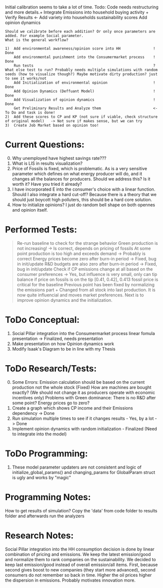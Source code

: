 Initial calibration seems to take a lot of time.
    Todo: Code needs restructuring and more details.+
        Integrate Emissions into household buying activity +
        Verify Results <-
        Add variety into households sustainability scores
        Add opinion dynamics

    Should we calibrate before each addition? Or only once parameters are added. For example Social parameter.
    What is the general workflow?

    1)  Add environmental awareness/opinion score into HH               ! Done
        Add environmental punishment into the Consumermarket process    ! Done
        Run tests                                                       ? What else test to run? Probably needs multiple simulations with random seeds (how to visualize though?) Maybe motivate dirty production? just to see it works/not
        Add Initialization of environmental opinion                     ! Done
        Add Opinion Dynamics (Deffuant Model)                           ! Done
        Add Visualization of opinion dynamics                           ! Done
        Get Preliminary Results and Analyze them                        <- To Do and task is done!
    2)  Add these scores to CP and KP (not sure if viable, check structure of original model)   -> Not sure if makes sense, but we can try
    3)  Create Job Market based on opinion too!


# Current Questions:
0) Why unemployed have highest savings rate???
1) What is LIS in results visualization?
2) Price of Fossils is fixed, which is problematic. As is a very sensitive parameter which defines on what energy producer will do, and it changes all the balances for producers. Should we address this? Is it worth it? Have you tried it already?
3) I have incorporated E into the consumer's choice with a linear function. Should I also integrate a hard cut-off? Because there is a theory that we should just boycott high polluters, this should be a hard core solution.
4) How to initialize opinions? I just do random bell shape on both opennes and opinion itself.

# Performed Tests:
> Re-run baseline to check for the strange behavior
    Green production is not increasing!                         -> Is correct, depends on pricing of fossils
    At some point production is too high and exceeds demand     -> Probably is correct
    Energy prices become zero after burn-in period      -> Fixed, bug in init/update
    R&D budgets are also zero after burn-in period      -> Fixed, bug in init/update
> Check if CP emissions change at all based on the consumer preferences    -> Yes, but influence is very small, only can tip balance if price on fossils is on the tip [0.41, 0.42], 0.413 fossil price is critical for the baseline
> Previous point has been fixed by normalizing the emissions part + Changed from all stock into last production. It is now quite influencial and moves market preferences. Next is to improve opinion dynamics and the initialization.

# ToDo Conceptual:
1) Social Pillar integration into the Consumermarket process linear fomula presentation     -> Finalized, needs presentation
2) Make presentation on how Opinion dynamics work
3) Modify Isaak's Diagram to be in line with my Thesis

# ToDo Research/Tests:
0) Some Errors:
    Emission calculation should be based on the current production not the whole stock (Fixed)
    How are machines are bought exactly?        (We should not change it as producers operate with economic incentives only)
    Problems with Green dominance:
        There is no R&D after some point?
        Energy prices go to zero?
1) Create a graph which shows CP income and their Emissions dependency      -> Done
2) Run simulation multiple times to see if it changes results - Yes, by a lot   -> Done
3) Implement opinion dynamics with random initialization - Finalized (Need to integrate into the model)

# ToDo Programming:
1) These model parameter updaters are not consistent and logic of initialize_global_params() and changing_params for GlobalParam struct is ugly and works by "magic"



# Programming Notes:
How to get results of simulation? Copy the 'data' from code folder to results folder and afterwards run the analyzers

# Research Notes:
Social Pillar integration into the HH consumption decision is done by linear combination of pricing and emissions.
We keep the latest emission/good and normalize them to rank companies on the sustainability.
    We decided to keep last emission/good instead of overall emission/all items. First, because second gives boost to new companies (they start more advanced), second consumers do not remember so back in time.
    Higher the oil prices higher the dispersion in emissions. Probably motivates innovation more.